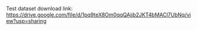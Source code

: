 Test dataset download link:
https://drive.google.com/file/d/1pq9teX8Om0qqQAjjb2JKT4bMACl7UbNq/view?usp=sharing
